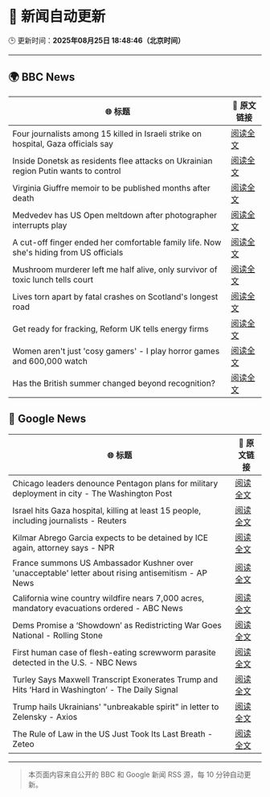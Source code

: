 # 🧠 新闻自动更新

🕒 更新时间：**2025年08月25日 18:48:46（北京时间）**

---

## 🌍 BBC News

| 🌐 标题 | 🔗 原文链接 |
|--------|-------------|
| Four journalists among 15 killed in Israeli strike on hospital, Gaza officials say | [阅读全文](https://www.bbc.com/news/articles/cp89rp48246o?at_medium=RSS&at_campaign=rss) |
| Inside Donetsk as residents flee attacks on Ukrainian region Putin wants to control | [阅读全文](https://www.bbc.com/news/articles/c209yn1ygz6o?at_medium=RSS&at_campaign=rss) |
| Virginia Giuffre memoir to be published months after death | [阅读全文](https://www.bbc.com/news/articles/c2djy7048pdo?at_medium=RSS&at_campaign=rss) |
| Medvedev has US Open meltdown after photographer interrupts play | [阅读全文](https://www.bbc.com/sport/tennis/articles/c0qly4k97q0o?at_medium=RSS&at_campaign=rss) |
| A cut-off finger ended her comfortable family life. Now she's hiding from US officials | [阅读全文](https://www.bbc.com/news/articles/cvg4kd385e4o?at_medium=RSS&at_campaign=rss) |
| Mushroom murderer left me half alive, only survivor of toxic lunch tells court | [阅读全文](https://www.bbc.com/news/articles/cp8zr04wzz9o?at_medium=RSS&at_campaign=rss) |
| Lives torn apart by fatal crashes on Scotland's longest road | [阅读全文](https://www.bbc.com/news/articles/c70xn6pnx0go?at_medium=RSS&at_campaign=rss) |
| Get ready for fracking, Reform UK tells energy firms | [阅读全文](https://www.bbc.com/news/articles/c74172wlezwo?at_medium=RSS&at_campaign=rss) |
| Women aren't just 'cosy gamers' - I play horror games and 600,000 watch | [阅读全文](https://www.bbc.com/news/articles/cm21xy23npyo?at_medium=RSS&at_campaign=rss) |
| Has the British summer changed beyond recognition? | [阅读全文](https://www.bbc.com/weather/articles/cd9jn8pg2ldo?at_medium=RSS&at_campaign=rss) |

## 📰 Google News

| 🌐 标题 | 🔗 原文链接 |
|--------|-------------|
| Chicago leaders denounce Pentagon plans for military deployment in city - The Washington Post | [阅读全文](https://news.google.com/rss/articles/CBMiiwFBVV95cUxOTDJhZG1HZHdTZVhRLWZDbjlfVmp4ZDJMY1pDbnlmSzlkRTI3V3VjclZwUndNX1RwOWNLZmExWHY5d21mOFJoMjlzY3k0Z3V4NXlYUkJVNDlPZEp3Z3pSWVJ2dTFqWk9XcGpJamYxM1dpUjYxRWY3dElGZXFCblpUcW1DanF0MlJ4aThJ?oc=5) |
| Israel hits Gaza hospital, killing at least 15 people, including journalists - Reuters | [阅读全文](https://news.google.com/rss/articles/CBMiwwFBVV95cUxNdmtsTHUzYnh1WFc0MEt5Qm1lUU8tU0hPcXhGZjc4SEFiYTR2RE9MbDB1MXJjOWdWQ1ViTWYxNVRIOHVZVVhQQ3Rqak41X2xFYTBTekxOa1NwOHB2OW9vdzR6TnFzeGpYUWxOcF9RZGJjQlNyQlpCSWZPd2RwaG13dGhFSWhLRmtFNjItZEhjZlp1LTJnVDFJcENoczFqcVlFVXNmYU0zY3Q3MUE2TW5CZVptZVVINmVnUW9uWUUtVWtBZ28?oc=5) |
| Kilmar Abrego Garcia expects to be detained by ICE again, attorney says - NPR | [阅读全文](https://news.google.com/rss/articles/CBMirwFBVV95cUxNQThWWmFRZkxfR3lhU2lNNFNCV0pxN3VKR3gzRkRKNzVINFpCRjM1WXpuZ010Y05SVDNtWVpSN1h3T2xNX052eTcyb0g0TGN2NFUxX1pmOVhtUXJNOGw1cG45UGVnMVNoNURPUENpN1VSc2JFOFEzR19JbEVzbUVLeU5yaWc3RlhNTm5vRnBWUUEzanVXUnN1SGpEcldMMHdLSUM2V2NZM09Kb1BJckpJ?oc=5) |
| France summons US Ambassador Kushner over 'unacceptable' letter about rising antisemitism - AP News | [阅读全文](https://news.google.com/rss/articles/CBMimwFBVV95cUxPRHRSN3luMERndUVmZDNIWl9oWFF2RjNxUkI5Vzc4N3E0a09FRGZscTFVZlE0ZGJzd1dDSGFpLUpROEFmYW1reGduZDdmdTBIZWxNZ2ZBX3NmeFlFLVEyaUhwN0lBMGFQRUxLTG1XaVEtcUVlYkpDUmU4Nlc5SGJPVU9xSk12VkxWRjB3SHoxa3NpTUZieGp0dmR1bw?oc=5) |
| California wine country wildfire nears 7,000 acres, mandatory evacuations ordered - ABC News | [阅读全文](https://news.google.com/rss/articles/CBMingFBVV95cUxNeFZsdzRUX2ttb3VMVE1XQzBITHRNNmJBeVBGZVUxckIzUDdzVTF4TVBvYnhBdVY5TFlLNGlFZkFEUUQ5bEkyUF9UNldpbHpRQVFqTjJ5Qy05Q2NMcXhEekxyNWVnWHh2T1NOMzBmemxiZjBtbENvd1dIeHpic3UtczF3TmJRQWt3TTBvQnd0MXdxNTcxN183Wkh2WmNIUdIBowFBVV95cUxOU2pUYUVSS2FYdHhkSU5uaV81UWYxbFFaYk80c01sSnJ5SkRhd0NVaFI1MTJ1UVpSeDFBUUxwaDY4TmNaMnBrN2JIYWJURG5DaUE3Y0lSYnJ5eDBDd1BDV1MwTXNZcko0QjVKVl9jdFlubW1DcVBaR3kzUUI3NGlmMFhNZHFtM21zRUdMWVhTY3YxcE00ZGZxZ2d5d1ZVRVZGOUdZ?oc=5) |
| Dems Promise a ‘Showdown’ as Redistricting War Goes National - Rolling Stone | [阅读全文](https://news.google.com/rss/articles/CBMitwFBVV95cUxNVjIzbkJwT1psSnUyNzRzSDU1dzBfVU1hTXV0dDFteVpxZzFPZkx0MEx3ZEgzMnhBQ2czYmtzMlFLcC1yN2FtR0gyOGZTZFJvNGdQbUdlazRMZHBvYkMzaEJ2N3Fyc3pkLVBHY1k2amtKSU5VYXk1WmpSRVdURXg0WnBJbXRQV1VVNWQ0eVFsNjBMdnZVcUFrb3VreVp4WUFDNlBCVXNvRGlrR3pJLVpYaHFEczljdEU?oc=5) |
| First human case of flesh-eating screwworm parasite detected in the U.S. - NBC News | [阅读全文](https://news.google.com/rss/articles/CBMirAFBVV95cUxPcHlyZURDc3hLNE16VnhfVDVXQ01RTlZfTnNJR2dOVkZ0MFJLLTVWYUNtMnp3SHVmMkVPRmE5U1NGWXN6bHZYeEZWM0FOb1B0enc5UFF2dF9zT0FmTVNyRVNsaUNoRkhEUFV5ZWQ5TVd0U2ZSbC10Qkp4S3o5RWJyeVVuOXdWb3hySV8tdm1EdlpTZFdNdmczMk5WYnhZNnpBZmJGYnZHSHEzdG5q0gFWQVVfeXFMUENrOXZEamhmeTBzb0NZanJyWElzQ3dURExQUm15N1Z6a0VMcXdSUU1hNTZGcTBmdWdkSHBNWkc0LU8yUEItNlhVMVpCYXYxVkhQUDVhWmc?oc=5) |
| Turley Says Maxwell Transcript Exonerates Trump and Hits ‘Hard in Washington’ - The Daily Signal | [阅读全文](https://news.google.com/rss/articles/CBMimAFBVV95cUxQQUpmc0FmQ3hLQ2dSUkJ5ejltdXl6ZVREYWFiS2FrN2R4Q1ZsT0EtQzJIaDlmbFltUm9EWGJHQlAxbUxOeUdBN19aWkZtWk4zVUR4dzB6MVBKcDFLNmYwYUJxZ19nbENWYUdFQkRWU2NnSUtwQ3hUYzdOSm9NUjVaMTJiSFc0RUlMc3dxTDBaVVZIU0U1anR4TQ?oc=5) |
| Trump hails Ukrainians' "unbreakable spirit" in letter to Zelensky - Axios | [阅读全文](https://news.google.com/rss/articles/CBMihgFBVV95cUxPODY4Vkx0VFR4OGh2SDBGUkppM2w0S0V2V1pIdHQtMDhGRU5FMDVYVkVkaGJKMzVzTTZOMEhVQ0pWMVlvenZHVGlZRkdydEtWTmdndTBaMmZJRWVJeGdnalhPdHZReGhkNThiY3ZudUVOTHJXZHpPb0RnM3hTcW9MQ3JQMDFqdw?oc=5) |
| The Rule of Law in the US Just Took Its Last Breath - Zeteo | [阅读全文](https://news.google.com/rss/articles/CBMiZkFVX3lxTE9lV3N2dDFYNzFWTUgyYWtBNTY4TXJ0Yk12MHY5X2NWVUFIT3dFSGVGSnhCLVZYUWozeHgxWHc2MVZGWm9Ra01XemcyR1dLR0NVaE1XZTZ2c0J4Rjd2MHBfU2xOQnRwQQ?oc=5) |

---
> 本页面内容来自公开的 BBC 和 Google 新闻 RSS 源，每 10 分钟自动更新。